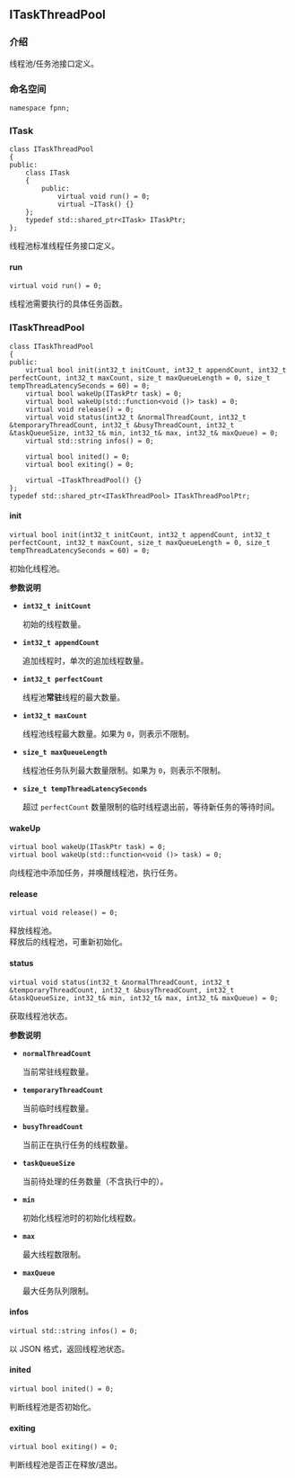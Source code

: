 ## ITaskThreadPool

### 介绍

线程池/任务池接口定义。

### 命名空间

	namespace fpnn;

### ITask

	class ITaskThreadPool
	{
	public:
		class ITask
		{
			public:
				virtual void run() = 0;
				virtual ~ITask() {}
		};
		typedef std::shared_ptr<ITask> ITaskPtr;
	};

线程池标准线程任务接口定义。

#### run

	virtual void run() = 0;

线程池需要执行的具体任务函数。

### ITaskThreadPool

	class ITaskThreadPool
	{
	public:
		virtual bool init(int32_t initCount, int32_t appendCount, int32_t perfectCount, int32_t maxCount, size_t maxQueueLength = 0, size_t tempThreadLatencySeconds = 60) = 0;
		virtual bool wakeUp(ITaskPtr task) = 0;
		virtual bool wakeUp(std::function<void ()> task) = 0;
		virtual void release() = 0;
		virtual void status(int32_t &normalThreadCount, int32_t &temporaryThreadCount, int32_t &busyThreadCount, int32_t &taskQueueSize, int32_t& min, int32_t& max, int32_t& maxQueue) = 0;
		virtual std::string infos() = 0;

		virtual bool inited() = 0;
		virtual bool exiting() = 0;

		virtual ~ITaskThreadPool() {}
	};
	typedef std::shared_ptr<ITaskThreadPool> ITaskThreadPoolPtr;

#### init

	virtual bool init(int32_t initCount, int32_t appendCount, int32_t perfectCount, int32_t maxCount, size_t maxQueueLength = 0, size_t tempThreadLatencySeconds = 60) = 0;

初始化线程池。

**参数说明**

* **`int32_t initCount`**

	初始的线程数量。

* **`int32_t appendCount`**

	追加线程时，单次的追加线程数量。

* **`int32_t perfectCount`**

	线程池**常驻**线程的最大数量。

* **`int32_t maxCount`**

	线程池线程最大数量。如果为 `0`，则表示不限制。

* **`size_t maxQueueLength`**

	线程池任务队列最大数量限制。如果为 `0`，则表示不限制。

* **`size_t tempThreadLatencySeconds`**

	超过 `perfectCount` 数量限制的临时线程退出前，等待新任务的等待时间。

#### wakeUp

	virtual bool wakeUp(ITaskPtr task) = 0;
	virtual bool wakeUp(std::function<void ()> task) = 0;

向线程池中添加任务，并唤醒线程池，执行任务。

#### release

	virtual void release() = 0;

释放线程池。  
释放后的线程池，可重新初始化。


#### status

	virtual void status(int32_t &normalThreadCount, int32_t &temporaryThreadCount, int32_t &busyThreadCount, int32_t &taskQueueSize, int32_t& min, int32_t& max, int32_t& maxQueue) = 0;
	
获取线程池状态。

**参数说明**

* **`normalThreadCount`**

	当前常驻线程数量。

* **`temporaryThreadCount`**

	当前临时线程数量。

* **`busyThreadCount`**

	当前正在执行任务的线程数量。

* **`taskQueueSize`**

	当前待处理的任务数量（不含执行中的）。

* **`min`**

	初始化线程池时的初始化线程数。

* **`max`**

	最大线程数限制。

* **`maxQueue`**

	最大任务队列限制。


#### infos

	virtual std::string infos() = 0;

以 JSON 格式，返回线程池状态。

#### inited

	virtual bool inited() = 0;

判断线程池是否初始化。

#### exiting

	virtual bool exiting() = 0;

判断线程池是否正在释放/退出。